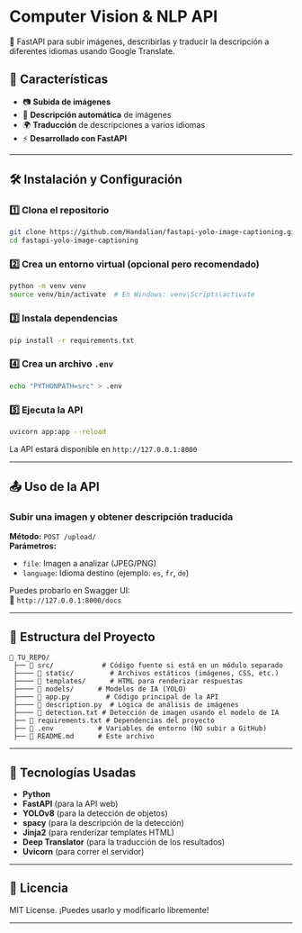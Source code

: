 # **Computer Vision & NLP API**  

🚀 FastAPI para subir imágenes, describirlas y traducir la descripción a diferentes idiomas usando Google Translate.  

## **📌 Características**  
- 📷 **Subida de imágenes**  
- 📝 **Descripción automática** de imágenes  
- 🌍 **Traducción** de descripciones a varios idiomas  
- ⚡ **Desarrollado con FastAPI**  

---

## **🛠 Instalación y Configuración**  

### **1️⃣ Clona el repositorio**  
```sh
git clone https://github.com/Handalian/fastapi-yolo-image-captioning.git
cd fastapi-yolo-image-captioning

```

### **2️⃣ Crea un entorno virtual (opcional pero recomendado)**  
```sh
python -m venv venv
source venv/bin/activate  # En Windows: venv\Scripts\activate
```

### **3️⃣ Instala dependencias**  
```sh
pip install -r requirements.txt
```

### **4️⃣ Crea un archivo `.env`**  
```sh
echo "PYTHONPATH=src" > .env
```

### **5️⃣ Ejecuta la API**  
```sh
uvicorn app:app --reload
```
La API estará disponible en `http://127.0.0.1:8000`

---

## **📤 Uso de la API**  

### **Subir una imagen y obtener descripción traducida**  
**Método:** `POST /upload/`  
**Parámetros:**  
- `file`: Imagen a analizar (JPEG/PNG)  
- `language`: Idioma destino (ejemplo: `es`, `fr`, `de`)  

Puedes probarlo en Swagger UI:  
🔗 `http://127.0.0.1:8000/docs`

---

## **📂 Estructura del Proyecto**  
```
📁 TU_REPO/
 ├── 📂 src/            # Código fuente si está en un módulo separado
 ├──── 📂 static/         # Archivos estáticos (imágenes, CSS, etc.)
 ├──── 📂 templates/      # HTML para renderizar respuestas
 ├──── 📂 models/      # Modelos de IA (YOLO)
 ├──── 📜 app.py         # Código principal de la API
 ├──── 📜 description.py  # Lógica de análisis de imágenes
 ├──── 📜 detection.txt # Detección de imagen usando el modelo de IA
 ├── 📜 requirements.txt # Dependencias del proyecto
 ├── 📜 .env           # Variables de entorno (NO subir a GitHub)
 ├── 📜 README.md      # Este archivo
```

---

## **🤖 Tecnologías Usadas**  
- **Python** 
- **FastAPI** (para la API web)
- **YOLOv8** (para la detección de objetos)
- **spacy** (para la descripción de la detección)
- **Jinja2** (para renderizar templates HTML)
- **Deep Translator** (para la traducción de los resultados)
- **Uvicorn** (para correr el servidor)

---

## **📜 Licencia**  
MIT License. ¡Puedes usarlo y modificarlo libremente!  

---